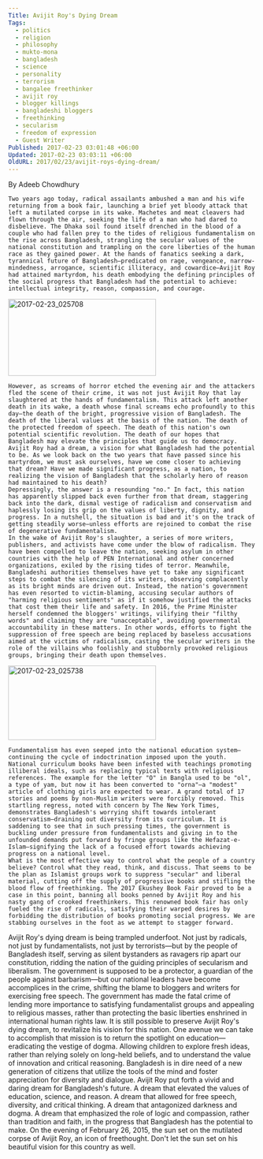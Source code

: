 ```yaml
---
Title: Avijit Roy's Dying Dream
Tags:
  - politics
  - religion
  - philosophy
  - mukto-mona
  - bangladesh
  - science
  - personality
  - terrorism
  - bangalee freethinker
  - avijit roy
  - blogger killings
  - bangladeshi bloggers
  - freethinking
  - secularism
  - freedom of expression
  - Guest Writer
Published: 2017-02-23 03:01:48 +06:00
Updated: 2017-02-23 03:03:11 +06:00
OldURL: 2017/02/23/avijit-roys-dying-dream/
---
```



	
By Adeeb Chowdhury
 
	Two years ago today, radical assailants ambushed a man and his wife returning from a book fair, launching a brief yet bloody attack that left a mutilated corpse in its wake. Machetes and meat cleavers had flown through the air, seeking the life of a man who had dared to disbelieve. The Dhaka soil found itself drenched in the blood of a couple who had fallen prey to the tides of religious fundamentalism on the rise across Bangladesh, strangling the secular values of the national constitution and trampling on the core liberties of the human race as they gained power. At the hands of fanatics seeking a dark, tyrannical future of Bangladesh—predicated on rage, vengeance, narrow-mindedness, arrogance, scientific illiteracy, and cowardice—Avijit Roy had attained martyrdom, his death embodying the defining principles of the social progress that Bangladesh had the potential to achieve: intellectual integrity, reason, compassion, and courage.

<a href="https://enblog.muktomona.com/wp-content/uploads/2017/02/2017-02-23_025708.jpg"><img src="https://enblog.muktomona.com/wp-content/uploads/2017/02/2017-02-23_025708-300x156.jpg" alt="2017-02-23_025708" width="300" height="156" class="alignnone size-medium wp-image-4930" /></a>

	However, as screams of horror etched the evening air and the attackers fled the scene of their crime, it was not just Avijit Roy that lay slaughtered at the hands of fundamentalism. This attack left another death in its wake, a death whose final screams echo profoundly to this day—the death of the bright, progressive vision of Bangladesh. The death of the liberal values at the basis of the nation. The death of the protected freedom of speech. The death of this nation's own potential scientific revolution. The death of our hopes that Bangladesh may elevate the principles that guide us to democracy.
	Avijit Roy had a dream, a vision for what Bangladesh had the potential to be. As we look back on the two years that have passed since his martyrdom, we must ask ourselves, have we come closer to achieving that dream? Have we made significant progress, as a nation, to realizing the vision of Bangladesh that the scholarly hero of reason had maintained to his death?
	Depressingly, the answer is a resounding "no." In fact, this nation has apparently slipped back even further from that dream, staggering back into the dark, dismal vestige of radicalism and conservatism and haplessly losing its grip on the values of liberty, dignity, and progress. In a nutshell, the situation is bad and it's on the track of getting steadily worse—unless efforts are rejoined to combat the rise of degenerative fundamentalism.
	In the wake of Avijit Roy's slaughter, a series of more writers, publishers, and activists have come under the blow of radicalism. They have been compelled to leave the nation, seeking asylum in other countries with the help of PEN International and other concerned organizations, exiled by the rising tides of terror. Meanwhile, Bangladeshi authorities themselves have yet to take any significant steps to combat the silencing of its writers, observing complacently as its bright minds are driven out. Instead, the nation's government has even resorted to victim-blaming, accusing secular authors of "harming religious sentiments" as if it somehow justified the attacks that cost them their life and safety. In 2016, the Prime Minister herself condemned the bloggers' writings, vilifying their "filthy words" and claiming they are "unacceptable", avoiding governmental accountability in these matters. In other words, efforts to fight the suppression of free speech are being replaced by baseless accusations aimed at the victims of radicalism, casting the secular writers in the role of the villains who foolishly and stubbornly provoked religious groups, bringing their death upon themselves. 

<a href="https://enblog.muktomona.com/wp-content/uploads/2017/02/2017-02-23_025738.jpg"><img src="https://enblog.muktomona.com/wp-content/uploads/2017/02/2017-02-23_025738-300x151.jpg" alt="2017-02-23_025738" width="300" height="151" class="alignnone size-medium wp-image-4931" /></a>

	Fundamentalism has even seeped into the national education system—continuing the cycle of indoctrination imposed upon the youth. National curriculum books have been infested with teachings promoting illiberal ideals, such as replacing typical texts with religious references. The example for the letter "O" in Bangla used to be "ol", a type of yam, but now it has been converted to "orna"—a "modest" article of clothing girls are expected to wear. A grand total of 17 stories and poems by non-Muslim writers were forcibly removed. This startling regress, noted with concern by The New York Times, demonstrates Bangladesh's worrying shift towards intolerant conservatism—draining out diversity from its curriculum. It is saddening to see that in such pressing times, the government is buckling under pressure from fundamentalists and giving in to the unfounded demands put forward by fringe groups like the Hefazat-e-Islam—signifying the lack of a focused effort towards achieving progress on a national level.
	What is the most effective way to control what the people of a country believe? Control what they read, think, and discuss. That seems to be the plan as Islamist groups work to suppress "secular" and liberal material, cutting off the supply of progressive books and stifling the blood flow of freethinking. The 2017 Ekushey Book Fair proved to be a case in this point, banning all books penned by Avijit Roy and his nasty gang of crooked freethinkers. This renowned book fair has only fueled the rise of radicals, satisfying their warped desires by forbidding the distribution of books promoting social progress. We are stabbing ourselves in the foot as we attempt to stagger forward.
 
	
Avijit Roy's dying dream is being trampled underfoot. Not just by radicals, not just by fundamentalists, not just by terrorists—but by the people of Bangladesh itself, serving as silent bystanders as ravagers rip apart our constitution, ridding the nation of the guiding principles of secularism and liberalism. The government is supposed to be a protector, a guardian of the people against barbarism—but our national leaders have become accomplices in the crime, shifting the blame to bloggers and writers for exercising free speech. The government has made the fatal crime of lending more importance to satisfying fundamentalist groups and appealing to religious masses, rather than protecting the basic liberties enshrined in international human rights law. 
	It is still possible to preserve Avijit Roy's dying dream, to revitalize his vision for this nation. One avenue we can take to accomplish that mission is to return the spotlight on education—eradicating the vestige of dogma. Allowing children to explore fresh ideas, rather than relying solely on long-held beliefs, and to understand the value of innovation and critical reasoning. Bangladesh is in dire need of a new generation of citizens that utilize the tools of the mind and foster appreciation for diversity and dialogue. 
	Avijit Roy put forth a vivid and daring dream for Bangladesh's future. A dream that elevated the values of education, science, and reason. A dream that allowed for free speech, diversity, and critical thinking. A dream that antagonized darkness and dogma. A dream that emphasized the role of logic and compassion, rather than tradition and faith, in the progress that Bangladesh has the potential to make.
	On the evening of February 26, 2015, the sun set on the mutilated corpse of Avijit Roy, an icon of freethought. Don't let the sun set on his beautiful vision for this country as well. 
        

              
	

